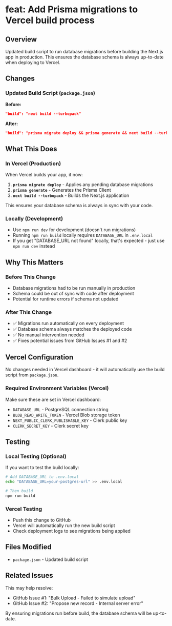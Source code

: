 # feat: Add Prisma migrations to Vercel build process

## Overview
Updated build script to run database migrations before building the Next.js app in production. This ensures the database schema is always up-to-date when deploying to Vercel.

## Changes

### Updated Build Script (`package.json`)
**Before:**
```json
"build": "next build --turbopack"
```

**After:**
```json
"build": "prisma migrate deploy && prisma generate && next build --turbopack"
```

## What This Does

### In Vercel (Production)
When Vercel builds your app, it now:
1. **`prisma migrate deploy`** - Applies any pending database migrations
2. **`prisma generate`** - Generates the Prisma Client
3. **`next build --turbopack`** - Builds the Next.js application

This ensures your database schema is always in sync with your code.

### Locally (Development)
- Use `npm run dev` for development (doesn't run migrations)
- Running `npm run build` locally requires `DATABASE_URL` in `.env.local`
- If you get "DATABASE_URL not found" locally, that's expected - just use `npm run dev` instead

## Why This Matters

### Before This Change
- Database migrations had to be run manually in production
- Schema could be out of sync with code after deployment
- Potential for runtime errors if schema not updated

### After This Change
- ✅ Migrations run automatically on every deployment
- ✅ Database schema always matches the deployed code
- ✅ No manual intervention needed
- ✅ Fixes potential issues from GitHub Issues #1 and #2

## Vercel Configuration

No changes needed in Vercel dashboard - it will automatically use the build script from `package.json`.

### Required Environment Variables (Vercel)
Make sure these are set in Vercel dashboard:
- `DATABASE_URL` - PostgreSQL connection string
- `BLOB_READ_WRITE_TOKEN` - Vercel Blob storage token
- `NEXT_PUBLIC_CLERK_PUBLISHABLE_KEY` - Clerk public key
- `CLERK_SECRET_KEY` - Clerk secret key

## Testing

### Local Testing (Optional)
If you want to test the build locally:
```bash
# Add DATABASE_URL to .env.local
echo "DATABASE_URL=your-postgres-url" >> .env.local

# Then build
npm run build
```

### Vercel Testing
- Push this change to GitHub
- Vercel will automatically run the new build script
- Check deployment logs to see migrations being applied

## Files Modified
- `package.json` - Updated build script

## Related Issues
This may help resolve:
- GitHub Issue #1: "Bulk Upload - Failed to simulate upload"
- GitHub Issue #2: "Propose new record - Internal server error"

By ensuring migrations run before build, the database schema will be up-to-date.
